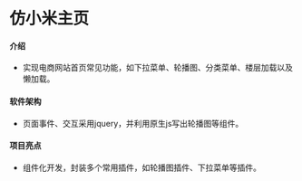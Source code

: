 # 仿小米主页

#### 介绍
- 实现电商网站首页常见功能，如下拉菜单、轮播图、分类菜单、楼层加载以及懒加载。
#### 软件架构
- 页面事件、交互采用jquery，并利用原生js写出轮播图等组件。

#### 项目亮点
- 组件化开发，封装多个常用插件，如轮播图插件、下拉菜单等插件。

